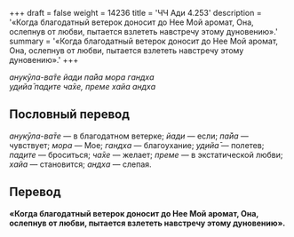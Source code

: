 +++
draft = false
weight = 14236
title = 'ЧЧ Ади 4.253'
description = '«Когда благодатный ветерок доносит до Нее Мой аромат, Она, ослепнув от любви, пытается взлететь навстречу этому дуновению».'
summary = '«Когда благодатный ветерок доносит до Нее Мой аромат, Она, ослепнув от любви, пытается взлететь навстречу этому дуновению».'
+++

_анукӯла-ва̄те йади па̄йа мора гандха  
уд̣ийа̄ пад̣ите ча̄хе, преме хайа андха_

## Пословный перевод

_анукӯла_\-_ва̄те_ — в благодатном ветерке; _йади_ — если; _па̄йа_ — чувствует; _мора_ — Мое; _гандха_ — благоухание; _уд̣ийа̄_ — полетев; _пад̣ите_ — броситься; _ча̄хе_ — желает; _преме_ — в экстатической любви; _хайа_ — становится; _андха_ — слепая.

## Перевод

**«Когда благодатный ветерок доносит до Нее Мой аромат, Она, ослепнув от любви, пытается взлететь навстречу этому дуновению».**
